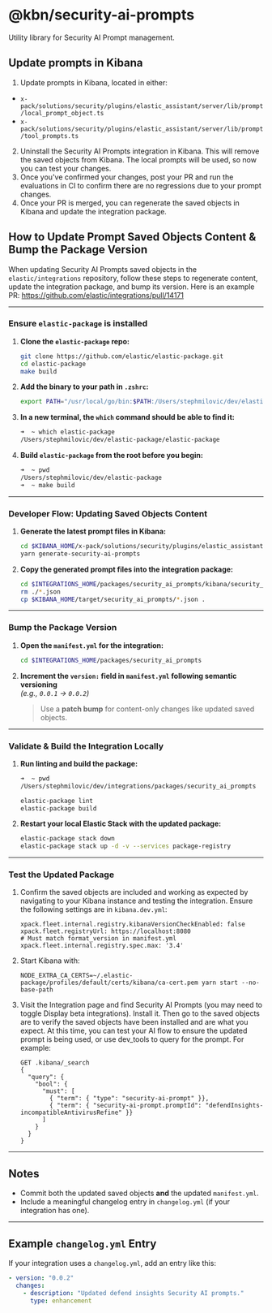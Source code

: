 # @kbn/security-ai-prompts

Utility library for Security AI Prompt management.

## Update prompts in Kibana

1. Update prompts in Kibana, located in either:
  - `x-pack/solutions/security/plugins/elastic_assistant/server/lib/prompt/local_prompt_object.ts`
  - `x-pack/solutions/security/plugins/elastic_assistant/server/lib/prompt/tool_prompts.ts`

2. Uninstall the Security AI Prompts integration in Kibana. This will remove the saved objects from Kibana. The local prompts will be used, so now you can test your changes.
3. Once you've confirmed your changes, post your PR and run the evaluations in CI to confirm there are no regressions due to your prompt changes.
4. Once your PR is merged, you can regenerate the saved objects in Kibana and update the integration package.

## How to Update Prompt Saved Objects Content & Bump the Package Version

When updating Security AI Prompts saved objects in the `elastic/integrations` repository, follow these steps to regenerate content, update the integration package, and bump its version. Here is an example PR: https://github.com/elastic/integrations/pull/14171

---

### Ensure `elastic-package` is installed

1. **Clone the `elastic-package` repo:**

   ```bash
   git clone https://github.com/elastic/elastic-package.git
   cd elastic-package
   make build
   ```

2. **Add the binary to your path in `.zshrc`:**

   ```bash
   export PATH="/usr/local/go/bin:$PATH:/Users/stephmilovic/dev/elastic-package"
   ```

3. **In a new terminal, the `which` command should be able to find it:**

   ```bash
   ➜  ~ which elastic-package
   /Users/stephmilovic/dev/elastic-package/elastic-package
   ```

4. **Build `elastic-package` from the root before you begin:**

   ```bash
   ➜  ~ pwd
   /Users/stephmilovic/dev/elastic-package
   ➜  ~ make build
   ```
   
---

### Developer Flow: Updating Saved Objects Content

1. **Generate the latest prompt files in Kibana:**

   ```bash
   cd $KIBANA_HOME/x-pack/solutions/security/plugins/elastic_assistant
   yarn generate-security-ai-prompts
   ```

2. **Copy the generated prompt files into the integration package:**

   ```bash
   cd $INTEGRATIONS_HOME/packages/security_ai_prompts/kibana/security_ai_prompt
   rm ./*.json
   cp $KIBANA_HOME/target/security_ai_prompts/*.json .
   ```

---

### Bump the Package Version

1. **Open the `manifest.yml` for the integration:**

   ```bash
   cd $INTEGRATIONS_HOME/packages/security_ai_prompts
   ```

2. **Increment the `version:` field in `manifest.yml` following semantic versioning**  
   _(e.g., `0.0.1` → `0.0.2`)_

   > Use a **patch bump** for content-only changes like updated saved objects.

---

### Validate & Build the Integration Locally

1. **Run linting and build the package:**

   ```bash
   ➜  ~ pwd 
   /Users/stephmilovic/dev/integrations/packages/security_ai_prompts
   
   elastic-package lint
   elastic-package build
   ```

2. **Restart your local Elastic Stack with the updated package:**

   ```bash
   elastic-package stack down
   elastic-package stack up -d -v --services package-registry
   ```

---

### Test the Updated Package

1. Confirm the saved objects are included and working as expected by navigating to your Kibana instance and testing the integration. Ensure the following settings are in `kibana.dev.yml`:
   ```
   xpack.fleet.internal.registry.kibanaVersionCheckEnabled: false
   xpack.fleet.registryUrl: https://localhost:8080
   # Must match format_version in manifest.yml
   xpack.fleet.internal.registry.spec.max: '3.4'
   ```

2. Start Kibana with:
   ```
   NODE_EXTRA_CA_CERTS=~/.elastic-package/profiles/default/certs/kibana/ca-cert.pem yarn start --no-base-path
   ```

3. Visit the Integration page and find Security AI Prompts (you may need to toggle Display beta integrations). Install it. Then go to the saved objects are to verify the saved objects have been installed and are what you expect. At this time, you can test your AI flow to ensure the updated prompt is being used, or use dev_tools to query for the prompt. For example:
   ```
   GET .kibana/_search
   {
     "query": {
       "bool": {
         "must": [
           { "term": { "type": "security-ai-prompt" }},
           { "term": { "security-ai-prompt.promptId": "defendInsights-incompatibleAntivirusRefine" }}
         ]
       }
     }
   }
   ```

---

##  Notes

- Commit both the updated saved objects **and** the updated `manifest.yml`.
- Include a meaningful changelog entry in `changelog.yml` (if your integration has one).

---

## Example `changelog.yml` Entry

If your integration uses a `changelog.yml`, add an entry like this:

```yaml
- version: "0.0.2"
  changes:
    - description: "Updated defend insights Security AI prompts."
      type: enhancement
```

